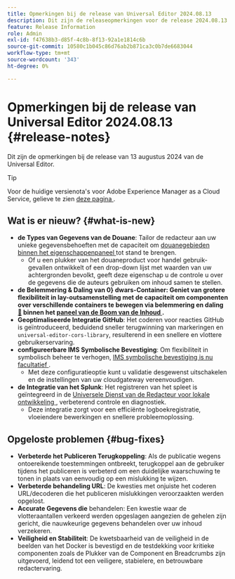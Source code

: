 ```yaml
---
title: Opmerkingen bij de release van Universal Editor 2024.08.13
description: Dit zijn de releaseopmerkingen voor de release 2024.08.13 van de Universal Editor.
feature: Release Information
role: Admin
exl-id: f47638b3-d85f-4c8b-8f13-92a1e1814c6b
source-git-commit: 10580c1b045c86d76ab2b871ca3c0b7de6683044
workflow-type: tm+mt
source-wordcount: '343'
ht-degree: 0%

---
```


# Opmerkingen bij de release van Universal Editor 2024.08.13 {#release-notes}

Dit zijn de opmerkingen bij de release van 13 augustus 2024 van de Universal Editor.

>[!TIP]
>
>Voor de huidige versienota&#39;s voor Adobe Experience Manager as a Cloud Service, gelieve te zien [ deze pagina ](/help/release-notes/release-notes-cloud/release-notes-current.md).

## Wat is er nieuw? {#what-is-new}

* **de Types van Gegevens van de Douane**: Tailor de redacteur aan uw unieke gegevensbehoeften met de capaciteit om [ douanegebieden binnen het eigenschappenpaneel ](https://developer.adobe.com/uix/docs/services/aem-universal-editor/api/item-types-renderers/) tot stand te brengen.
   * Of u een plukker van het douaneproduct voor handel gebruik-gevallen ontwikkelt of een drop-down lijst met waarden van uw achtergronden bevolkt, geeft deze eigenschap u de controle u over de gegevens die de auteurs gebruiken om inhoud samen te stellen.
* **de Belemmering &amp; Daling van 0&rbrace; dwars-Container: Geniet van grotere flexibiliteit in lay-outsamenstelling met de capaciteit om componenten over verschillende containers te bewegen via belemmering en daling [&#128279;](/help/sites-cloud/authoring/universal-editor/authoring.md#reordering-components) binnen het [ paneel van de Boom van de Inhoud ](/help/sites-cloud/authoring/universal-editor/navigation.md#content-tree-mode).**
* **Geoptimaliseerde Integratie GitHub**: Het coderen voor reacties GitHub is geïntroduceerd, beduidend sneller terugwinning van markeringen en `universal-editor-cors-library`, resulterend in een snellere en vlottere gebruikerservaring.
* **configureerbare IMS Symbolische Bevestiging**: Om flexibiliteit in symbolisch beheer te verhogen, [ IMS symbolische bevestiging is nu facultatief ](/help/implementing/universal-editor/local-dev.md#setting-up-service).
   * Met deze configuratieoptie kunt u validatie desgewenst uitschakelen en de instellingen van uw cloudgateway vereenvoudigen.
* **de Integratie van het Splunk**: Het registreren van het spleet is geïntegreerd in de [ Universele Dienst van de Redacteur voor lokale ontwikkeling ](/help/implementing/universal-editor/local-dev.md#setting-up-service), verbeterend controle en diagnostiek.
   * Deze integratie zorgt voor een efficiënte logboekregistratie, vloeiendere bewerkingen en snellere probleemoplossing.

## Opgeloste problemen {#bug-fixes}

* **Verbeterde het Publiceren Terugkoppeling**: Als de publicatie wegens ontoereikende toestemmingen ontbreekt, terugkoppel aan de gebruiker tijdens het publiceren is verbeterd om een duidelijke waarschuwing te tonen in plaats van eenvoudig op een mislukking te wijzen.
* **Verbeterde behandeling URL**: De kwesties met onjuiste het coderen URL/decoderen die het publiceren mislukkingen veroorzaakten werden opgelost.
* **Accurate Gegevens die** behandelen: Een kwestie waar de vlotteraantallen verkeerd werden opgeslagen aangezien de gehelen zijn gericht, die nauwkeurige gegevens behandelen over uw inhoud verzekeren.
* **Veiligheid en Stabiliteit**: De kwetsbaarheid van de veiligheid in de beelden van het Docker is bevestigd en de testdekking voor kritieke componenten zoals de Plukker van de Component en Breadcrumbs zijn uitgevoerd, leidend tot een veiligere, stabielere, en betrouwbare redactervaring.
